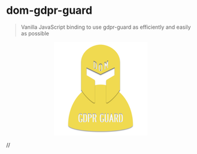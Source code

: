 # dom-gdpr-guard
>  Vanilla JavaScript binding to use gdpr-guard as efficiently and easily as possible

<center><img src="https://github.com/Voltra/dom-gdpr-guard/raw/master/dom-gdpr-guard.png" alt="Logo" width="250"/></center>

//